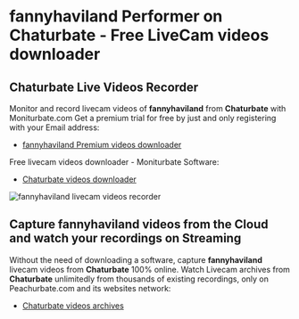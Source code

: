 # fannyhaviland Performer on Chaturbate - Free LiveCam videos downloader

## Chaturbate Live Videos Recorder

Monitor and record livecam videos of **fannyhaviland** from **Chaturbate** with Moniturbate.com
Get a premium trial for free by just and only registering with your Email address:
* [fannyhaviland Premium videos downloader](https://moniturbate.com/request-demo-licence-key.html)

Free livecam videos downloader - Moniturbate Software:
* [Chaturbate videos downloader](https://moniturbate.com/moniturbate-download-software.html)

![fannyhaviland livecam videos recorder](https://peachurnet.com/templates/moniturbate-software.png)


## Capture fannyhaviland videos from the Cloud and watch your recordings on Streaming

Without the need of downloading a software, capture **fannyhaviland** livecam videos from **Chaturbate** 100% online.
Watch Livecam archives from **Chaturbate** unlimitedly from thousands of existing recordings, only on Peachurbate.com and its websites network:
* [Chaturbate videos archives](https://peachurnet.com/)